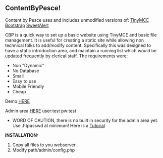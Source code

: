 ## ContentByPesce!

Content by Pesce uses and includes unmodified versions of:
[TinyMCE](https://github.com/tinymce)
[Bootstrap](https://github.com/twbs/bootstrap)
[SweetAlert](https://github.com/t4t5/sweetalert)


CBP is a quick way to set up a basic website using TinyMCE and basic file management. It is useful for creating a static site while allowing non technical folks to add/modify content. Specifically this was designed to have a static introduction area, and maintain a running list which would be updated frequently by clerical staff. 
The requirements were:

* Non "Dynamic"
* No Database
* Small
* Easy to use
* Mobile Friendly
* Cheap

Demo [HERE](http://contentbypesce.byethost5.com/)

Admin area [HERE](http://contentbypesce.byethost5.com/admin/) user:test pw:test

* WORD OF CAUTION, there is no built in security for the admin area yet.  Use .htpasswd at minimum! Here is a  [Tutorial](http://www.colostate.edu/~ric/htpass.html)

**INSTALLATION:**

1. Copy all files to you webserver
1. Modify path/admin/config.php
